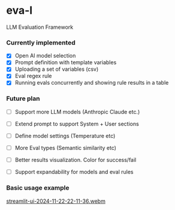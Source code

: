 # eva-l
LLM Evaluation Framework

### Currently implemented
- [x] Open AI model selection
- [x] Prompt definition with template variables
- [x] Uploading a set of variables (csv)
- [x] Eval regex rule
- [x] Running evals concurrently and showing rule results in a table

### Future plan
- [ ] Support more LLM models (Anthropic Claude etc.)
- [ ] Extend prompt to support System + User sections
- [ ] Define model settings (Temperature etc)
- [ ] More Eval types (Semantic similarity etc)
- [ ] Better results visualization. Color for success/fail
- [ ] Support expandability for models and eval rules


### Basic usage example
[streamlit-ui-2024-11-22-22-11-36.webm](https://github.com/user-attachments/assets/53cf7406-2852-4d8e-be70-3cddab4680a3)

